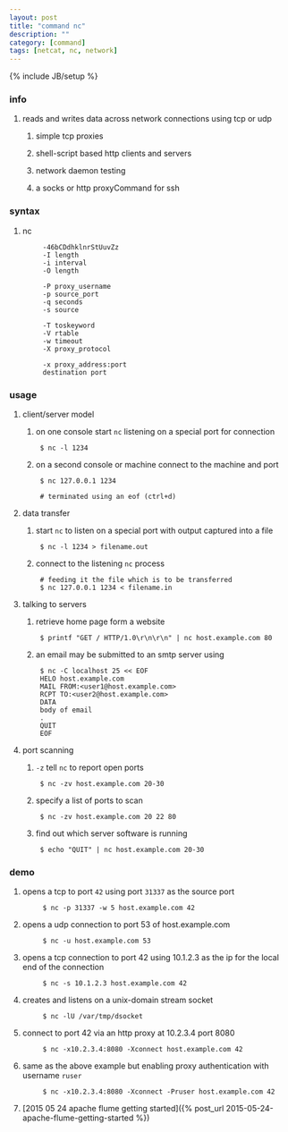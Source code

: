 ```yaml
---
layout: post
title: "command nc"
description: ""
category: [command]
tags: [netcat, nc, network]
---
```

{% include JB/setup %}


### info

1. reads and writes data across network connections using tcp or udp

    1. simple tcp proxies

    1. shell-script based http clients and servers

    1. network daemon testing

    1. a socks or http proxyCommand for ssh

### syntax

1. nc

            -46bCDdhklnrStUuvZz 
            -I length 
            -i interval 
            -O length 

            -P proxy_username 
            -p source_port 
            -q seconds 
            -s source 

            -T toskeyword 
            -V rtable 
            -w timeout 
            -X proxy_protocol 

            -x proxy_address:port
            destination port

### usage

1. client/server model

    1. on one console start `nc` listening on a special port for connection

            $ nc -l 1234

    1. on a second console or machine connect to the machine and port

            $ nc 127.0.0.1 1234

            # terminated using an eof (ctrl+d)

1. data transfer

    1. start `nc` to listen on a special port with output captured into a file

            $ nc -l 1234 > filename.out

    1. connect to the listening `nc` process

            # feeding it the file which is to be transferred
            $ nc 127.0.0.1 1234 < filename.in

1. talking to servers

    1. retrieve home page form a website

            $ printf "GET / HTTP/1.0\r\n\r\n" | nc host.example.com 80

    1. an email may be submitted to an smtp server using

            $ nc -C localhost 25 << EOF
            HELO host.example.com
            MAIL FROM:<user1@host.example.com>
            RCPT TO:<user2@host.example.com>
            DATA
            body of email
            .
            QUIT
            EOF

1. port scanning

    1. `-z` tell `nc` to report open ports

            $ nc -zv host.example.com 20-30

    1. specify a list of ports to scan

            $ nc -zv host.example.com 20 22 80

    1. find out which server software is running

            $ echo "QUIT" | nc host.example.com 20-30

### demo

1. opens a tcp to port `42` using port `31337` as the source port

            $ nc -p 31337 -w 5 host.example.com 42

1. opens a udp connection to port 53 of host.example.com

            $ nc -u host.example.com 53

1. opens a tcp connection to port 42 using 10.1.2.3 as the ip for the local end of the connection

            $ nc -s 10.1.2.3 host.example.com 42

1. creates and listens on a unix-domain stream socket

            $ nc -lU /var/tmp/dsocket

1. connect to port 42 via an http proxy at 10.2.3.4 port 8080

            $ nc -x10.2.3.4:8080 -Xconnect host.example.com 42

1. same as the above example but enabling proxy authentication with username `ruser`

            $ nc -x10.2.3.4:8080 -Xconnect -Pruser host.example.com 42

1. [2015 05 24 apache flume getting started]({% post_url 2015-05-24-apache-flume-getting-started %})